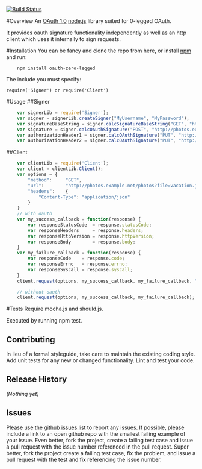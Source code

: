 [![Build Status](https://drone.io/github.com/xl8/oauth-zero-legged/status.png)](https://drone.io/github.com/xl8/oauth-zero-legged/latest)

#Overview
An [OAuth 1.0](http://oauth.net/core/1.0/) [node.js](http://nodejs.org) library suited for 0-legged OAuth.

It provides oauth signature functionality independently as well as an http client which uses it internally to sign requests.

#Installation
You can be fancy and clone the repo from here, or install [npm](http://github.com/isaacs/npm) and run:
```shell
	npm install oauth-zero-legged
```
The include you must specify:

	require('Signer') or require('Client')

#Usage
##Signer
```javascript
    var signerLib = require('Signer');
    var signer = signerLib.createSigner("MyUsername", "MyPassword");
    var signatureBaseString = signer.calcSignatureBaseString("GET", "http://photos.example.net/photos?file=vacation.jpg&size=original");
    var signature = signer.calcOAuthSignature("POST", "http://photos.example.net/photos?file=vacation.jpg&size=original", { "another_param": "its value" });
    var authorizationHeader1 = signer.calcOAuthSignature("PUT", "http://photos.example.net/photos", {}, "1419259401");
    var authorizationHeader2 = signer.calcOAuthSignature("PUT", "http://photos.example.net/photos", {}, null, "JuXH8bgWisr");
```
##Client
```javascript
    var clientLib = require('Client');
    var client = clientLib.Client();
    var options = {
        "method":     "GET",
        "url":        "http://photos.example.net/photos?file=vacation.jpg&size=original",
        "headers":    {
            "Content-Type": "application/json"
        }
    }
    // with oauth
    var my_success_callback = function(response) {
        var responseStatusCode  = response.statusCode;
        var responseHeaders     = response.headers;
        var responseHttpVersion = response.httpVersion;
        var responseBody        = response.body;
    }
    var my_failure_callback = function(response) {
        var responseCode    = response.code;
        var responseErrno   = response.errno;
        var responseSyscall = response.syscall;
    }
    client.request(options, my_success_callback, my_failure_callback, "MyUsername", "MyPassword");

    // without oauth
    client.request(options, my_success_callback, my_failure_callback);
```
#Tests
Require mocha.js and should.js.

Executed by running npm test.

## Contributing
In lieu of a formal styleguide, take care to maintain the existing coding style. Add unit tests for any new or changed functionality. Lint and test your code.

## Release History
_(Nothing yet)_

## Issues
Please use the [github issues list](https://github.com/xl8/oauth-zero-legged/issues) to report any issues. If possible, please include a link to an open github repo with the smallest failing example of your issue. Even better, fork the project, create a failing test case and issue a pull request with the issue number referenced in the pull request. Super better, fork the project create a failing test case, fix the problem, and issue a pull request with the test and fix referencing the issue number. 
